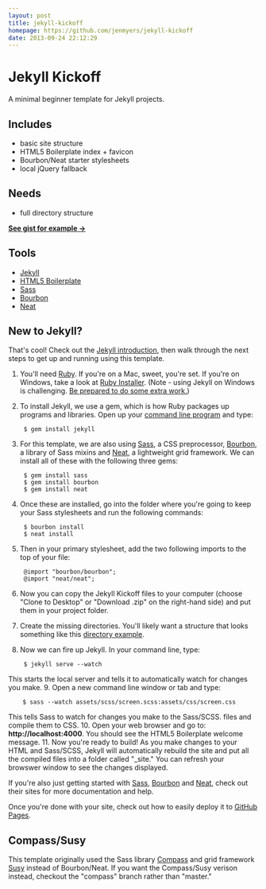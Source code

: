 ```yaml
---
layout: post
title: jekyll-kickoff
homepage: https://github.com/jenmyers/jekyll-kickoff
date: 2013-09-24 22:12:29
---
```

# Jekyll Kickoff

A minimal beginner template for Jekyll projects.

## Includes

- basic site structure
- HTML5 Boilerplate index + favicon
- Bourbon/Neat starter stylesheets
- local jQuery fallback

## Needs

- full directory structure

__[See gist for example →](https://gist.github.com/jenmyers/6692284)__

## Tools

- [Jekyll](http://jekyllrb.com/)
- [HTML5 Boilerplate](http://html5boilerplate.com/)
- [Sass](http://sass-lang.com/)
- [Bourbon](http://bourbon.io/)
- [Neat](http://neat.bourbon.io/)

## New to Jekyll?

That's cool! Check out the [Jekyll introduction](http://jekyllrb.com/docs/home/), then walk through the next steps to get up and running using this template.

1. You'll need [Ruby](https://www.ruby-lang.org/en/downloads/). If you're on a Mac, sweet, you're set. If you're on Windows, take a look at [Ruby Installer](http://rubyinstaller.org/). (Note - using Jekyll on Windows is challenging. [Be prepared to do some extra work.](http://www.madhur.co.in/blog/2011/09/01/runningjekyllwindows.html))
2. To install Jekyll, we use a gem, which is how Ruby packages up programs and libraries. Open up your [command line program](http://www.davidbaumgold.com/tutorials/command-line/) and type:

        $ gem install jekyll
3. For this template, we are also using [Sass](http://sass-lang.com/), a CSS preprocessor, [Bourbon](http://bourbon.io/), a library of Sass mixins and [Neat](http://neat.bourbon.io/), a lightweight grid framework. We can install all of these with the following three gems:

        $ gem install sass
        $ gem install bourbon
        $ gem install neat
4. Once these are installed, go into the folder where you're going to keep your Sass stylesheets and run the following commands:

        $ bourbon install
        $ neat install
5. Then in your primary stylesheet, add the two following imports to the top of your file:

        @import "bourbon/bourbon";
        @import "neat/neat";
6. Now you can copy the Jekyll Kickoff files to your computer (choose "Clone to Desktop" or "Download .zip" on the right-hand side) and put them in your project folder.
7. Create the missing directories. You'll likely want a structure that looks something like this [directory example](https://gist.github.com/jenmyers/6692284).
8. Now we can fire up Jekyll. In your command line, type:
 
        $ jekyll serve --watch  
This starts the local server and tells it to automatically watch for changes you make.
9. Open a new command line window or tab and type:

        $ sass --watch assets/scss/screen.scss:assets/css/screen.css
This tells Sass to watch for changes you make to the Sass/SCSS. files and compile them to CSS.
10. Open your web browser and go to: __http://localhost:4000__. You should see the HTML5 Boilerplate welcome message.
11. Now you're ready to build! As you make changes to your HTML and Sass/SCSS, Jekyll will automatically rebuild the site and put all the compiled files into a folder called "_site." You can refresh your browswer window to see the changes displayed.

If you're also just getting started with [Sass](http://sass-lang.com/), [Bourbon](http://bourbon.io/) and [Neat](http://neat.bourbon.io/), check out their sites for more documentation and help.

Once you're done with your site, check out how to easily deploy it to [GitHub Pages](https://help.github.com/articles/using-jekyll-with-pages).

## Compass/Susy

This template originally used the Sass library [Compass](http://compass-style.org/) and grid framework [Susy](http://susy.oddbird.net/) instead of Bourbon/Neat. If you want the Compass/Susy verison instead, checkout the "compass" branch rather than "master." 

